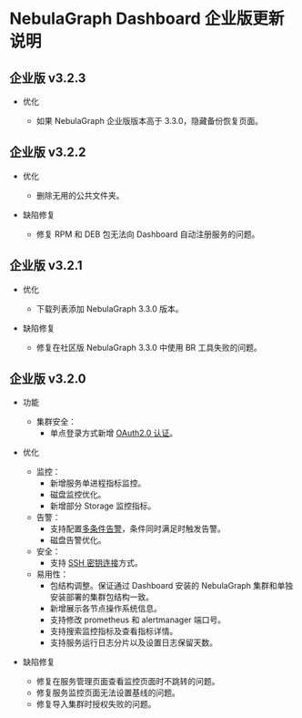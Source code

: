 # NebulaGraph Dashboard 企业版更新说明

## 企业版 v3.2.3

- 优化

  - 如果 NebulaGraph 企业版版本高于 3.3.0，隐藏备份恢复页面。

## 企业版 v3.2.2

- 优化

  - 删除无用的公共文件夹。

- 缺陷修复

  - 修复 RPM 和 DEB 包无法向 Dashboard 自动注册服务的问题。

## 企业版 v3.2.1

- 优化

  - 下载列表添加 NebulaGraph 3.3.0 版本。

- 缺陷修复

  - 修复在社区版 NebulaGraph 3.3.0 中使用 BR 工具失败的问题。

## 企业版 v3.2.0

- 功能

  - 集群安全：
    - 单点登录方式新增 [OAuth2.0 认证](../..//nebula-dashboard-ent/5.account-management.md)。

- 优化

  - 监控：
    - 新增服务单进程指标监控。
    - 磁盘监控优化。
    - 新增部分 Storage 监控指标。
  - 告警：
    - 支持配置[多条件告警](../..//nebula-dashboard-ent/4.cluster-operator/9.notification.md)，条件同时满足时触发告警。
    - 磁盘告警优化。
  - 安全：
    - 支持 [SSH 密钥连接](../../nebula-dashboard-ent/4.cluster-operator/operator/node.md)方式。
  - 易用性：
    - 包结构调整。保证通过 Dashboard 安装的 NebulaGraph 集群和单独安装部署的集群包结构一致。
    - 新增展示各节点操作系统信息。
    - 支持修改 prometheus 和 alertmanager 端口号。
    - 支持搜索监控指标及查看指标详情。
    - 支持服务运行日志分片以及设置日志保留天数。

- 缺陷修复

  - 修复在服务管理页面查看监控页面时不跳转的问题。
  - 修复服务监控页面无法设置基线的问题。
  - 修复导入集群时授权失败的问题。
